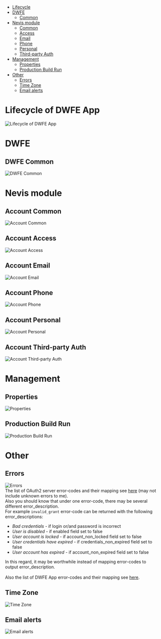 

  * [Lifecycle](#lifecycle-of-dwfe-app)
  * [DWFE](#dwfe)
    * [Common](#dwfe-common)
  * [Nevis module](#nevis-module)
    * [Common](#account-common)
    * [Access](#account-access)
    * [Email](#account-email)
    * [Phone](#account-phone)
    * [Personal](#account-personal)
    * [Third-party Auth](#account-third-party-auth)
  * [Management](#management)
    * [Properties](#properties)
    * [Production Build Run](#production-build-run)
  * [Other](#other)
    * [Errors](#errors)
    * [Time Zone](#time-zone)
    * [Email alerts](#email-alerts)
  
# Lifecycle of DWFE App
![Lifecycle of DWFE App](./assets/img-readme/lifecycle-of-dwfe-app.png)

# DWFE
## DWFE Common
![DWFE Common](./assets/img-readme/dwfe-common.png)

# Nevis module
## Account Common
![Account Common](./assets/img-readme/account-common.png)
## Account Access
![Account Access](./assets/img-readme/account-access.png)
## Account Email
![Account Email](./assets/img-readme/account-email.png)
## Account Phone
![Account Phone](./assets/img-readme/account-phone.png)
## Account Personal
![Account Personal](./assets/img-readme/account-personal.png)
## Account Third-party Auth
![Account Third-party Auth](./assets/img-readme/account-third-party-auth.png)

# Management
## Properties
![Properties](./assets/img-readme/properties.png)
## Production Build Run
![Production Build Run](./assets/img-readme/production-build-run.png)

# Other
## Errors
![Errors](./assets/img-readme/errors.png)
<br>
The list of OAuth2 server error-codes and their mapping see [here](./assets/error-mapping/oauth2-server-error-mapping.js) (may not include unknown errors to me).
<br>
Also you should know that under one error-code, there may be several different error_description.
<br>
For example `invalid_grant` error-code can be returned with the following error_descriptions:<br>
   * *Bad credentials* - if login or/and password is incorrect
   * *User is disabled* - if enabled field set to false
   * *User account is locked* - if account_non_locked field set to false
   * *User credentials have expired* - if credentials_non_expired field set to false
   * *User account has expired* - if account_non_expired field set to false
  
In this regard, it may be worthwhile instead of mapping error-codes to output error_description.
<br><br>
Also the list of DWFE App error-codes and their mapping see [here](./assets/error-mapping/dwfe-app-error-mapping.js).

## Time Zone
![Time Zone](./assets/img-readme/time-zone.png)
## Email alerts
![Email alerts](./assets/img-readme/email-alerts.png)
